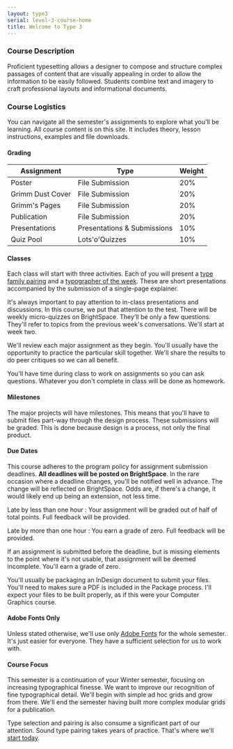 ```yaml
---
layout: type3
serial: level-3-course-home
title: Welcome to Type 3
---
```

### Course Description

Proficient typesetting allows a designer to compose and structure complex passages of content that are visually appealing in order to allow the information to be easily followed. Students combine text and imagery to craft professional layouts and informational documents.

### Course Logistics

You can navigate all the semester's assignments to explore what you'll be learning. All course content is on this site. It includes theory, lesson instructions, examples and file downloads.

#### Grading 

<table class="rubric">
	<thead>
	<tr>
	<th>Assignment</th>
	<th class="column-2">Type</th>
	<th class="column-3">Weight</th>
	</tr>
	</thead>
	<tbody>
	<tr><td>Poster</td><td class="column-2">File Submission</td><td class="column-3">20%</td></tr>
	<tr><td>Grimm Dust Cover</td><td class="column-2">File Submission</td><td class="column-3">20%</td></tr>
	<tr><td>Grimm's Pages</td><td class="column-2">File Submission</td><td class="column-3">20%</td></tr>
	<tr><td>Publication</td><td class="column-2">File Submission</td><td class="column-3">20%</td></tr>
	<tr><td>Presentations</td><td class="column-2">Presentations & Submissions</td><td class="column-3">10%</td></tr>
	<tr><td>Quiz Pool</td><td class="column-2">Lots'o'Quizzes</td><td class="column-3">10%</td></tr>
	</tbody>
</table>

#### Classes

Each class will start with three activities. Each of you will present a <a href="{{site.baseurl}}/type-3/type-family-pairing/index.html" title="Type family pairing">type family pairing</a> and a <a href="{{site.baseurl}}/type-3/typographer-of-the-week/index.html" title="Typographer of the week">typographer of the week</a>. These are short presentations accompanied by the submission of a single-page explainer.

It's always important to pay attention to in-class presentations and discussions. In this course, we put that attention to the test. There will be weekly micro-quizzes on BrightSpace. They'll be only a few questions. They'll refer to topics from the previous week's conversations. We'll start at week two.

We'll review each major assignment as they begin. You'll usually have the opportunity to practice the particular skill together. We'll share the results to do peer critiques so we can all benefit.

You'll have time during class to work on assignments so you can ask questions. Whatever you don't complete in class will be done as homework.

#### Milestones

The major projects will have milestones. This means that you'll have to submit files part-way through the design process. These submissions will be graded. This is done because design is a process, not only the final product.

#### Due Dates

This course adheres to the program policy for assignment submission deadlines. **All deadlines will be posted on BrightSpace**. In the rare occasion where a deadline changes, you'll be notified well in advance. The change will be reflected on BrightSpace. Odds are, if there's a change, it would likely end up being an extension, not less time.

Late by less than one hour
: Your assignment will be graded out of half of total points. Full feedback will be provided.

Late by more than one hour
: You earn a grade of zero. Full feedback will be provided.

If an assignment is submitted before the deadline, but is missing elements to the point where it's not usable, that assignment will be deemed incomplete. You'll earn a grade of zero.

You'll usually be packaging an InDesign document to submit your files. You'll need to makes sure a PDF is included in the Package process. I'll expect your files to be built properly, as if this were your Computer Graphics course.

#### Adobe Fonts Only

Unless stated otherwise, we'll use only [Adobe Fonts](https://fonts.adobe.com) for the whole semester. It's just easier for everyone. They have a sufficient selection for us to work with.

#### Course Focus

This semester is a continuation of your Winter semester, focusing on increasing typographical finesse. We want to improve our recognition of fine typographical detail. We'll begin with simple ad hoc grids and grow from there. We'll end the semester having built more complex modular grids for a publication.

Type selection and pairing is also consume a significant part of our attention. Sound type pairing takes years of practice. That's where we'll <a href="{{site.baseurl}}/type-3/type-family-pairing/index.html" title="Type family pairing">start today</a>.